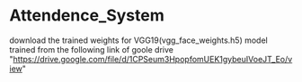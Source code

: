 # Attendence_System
download the trained weights for VGG19(vgg_face_weights.h5) model trained from the following link of goole drive "https://drive.google.com/file/d/1CPSeum3HpopfomUEK1gybeuIVoeJT_Eo/view"
